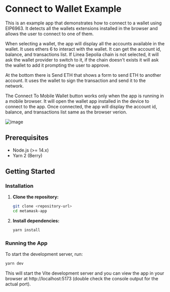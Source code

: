 # Connect to Wallet Example

This is an example app that demonstrates how to connect to a wallet using EIP6963. It detects all the wallets extensions installed in the browser and allows the user to connect to one of them.

When selecting a wallet, the app will display all the accounts available in the wallet. It uses ethers 6 to interact with the wallet. It can get the account id, balance, and transactions list.
If Linea Sepolia chain is not selected, it will ask the wallet provider to switch to it, if the chain doesn't exists it will ask the wallet to add it prompting the user to approve.

At the bottom there is Send ETH that shows a form to send ETH to another account. It uses the wallet to sign the transaction and send it to the network.

The Connect To Mobile Wallet button works only when the app is running in a mobile browser. It will open the wallet app installed in the device to connect to the app. Once connected, the app will display the account id, balance, and transactions list same as the browser verion.

![image](https://github.com/user-attachments/assets/cd6caf23-a406-42f7-8b20-a2783192d646)


## Prerequisites

- Node.js (>= 14.x)
- Yarn 2 (Berry)

## Getting Started

### Installation

1. **Clone the repository:**

    ```sh
    git clone <repository-url>
    cd metamask-app
    ```

2. **Install dependencies:**

    ```sh
    yarn install
    ```

### Running the App

To start the development server, run:

```sh
yarn dev
```

This will start the Vite development server and you can view the app in your browser at http://localhost:5173 (double check the console output for the actual port).
